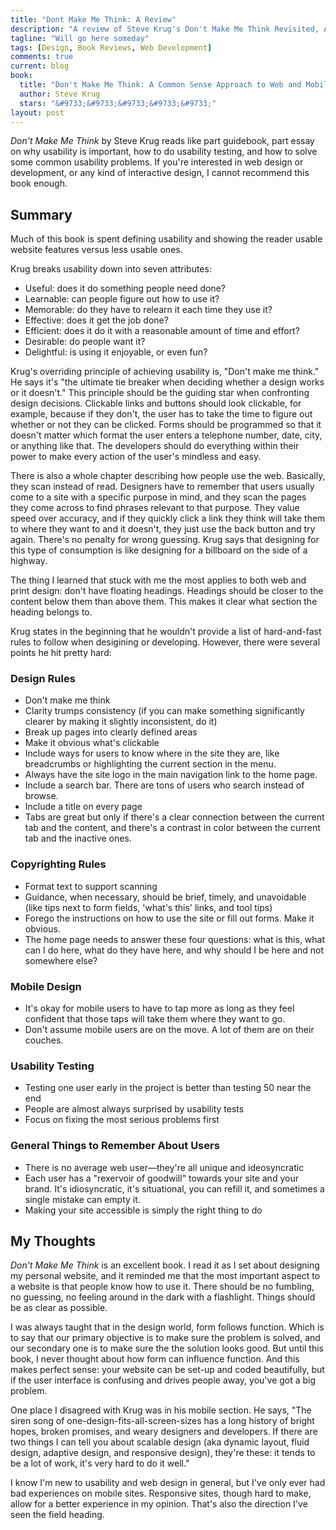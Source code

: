 ```yaml
---
title: "Dont Make Me Think: A Review"
description: "A review of Steve Krug's Don't Make Me Think Revisited, A Common Sense Approach to Web and Mobile Usability by design student, Chloe Atchue-Mamlet"
tagline: "Will go here someday"
tags: [Design, Book Reviews, Web Development]
comments: true
current: blog
book: 
  title: "Don't Make Me Think: A Common Sense Approach to Web and Mobile Usability"
  author: Steve Krug
  stars: "&#9733;&#9733;&#9733;&#9733;&#9733;"
layout: post
---
```


*Don't Make Me Think* by Steve Krug reads like part guidebook, part essay on why usability is important, how to do usability testing, and how to solve some common usability problems. If you're interested in web design or development, or any kind of interactive design, I cannot recommend this book enough.

## Summary

Much of this book is spent defining usability and showing the reader usable website features versus less usable ones.

Krug breaks usability down into seven attributes:

* Useful: does it do something people need done?
* Learnable: can people figure out how to use it?
* Memorable: do they have to relearn it each time they use it?
* Effective: does it get the job done?
* Efficient: does it do it with a reasonable amount of time and effort?
* Desirable: do people want it?
* Delightful: is using it enjoyable, or even fun?

Krug's overriding principle of achieving usability is, "Don't make me think." He says it's "the ultimate tie breaker when deciding whether a design works or it doesn't." This principle should be the guiding star when confronting design decisions. Clickable links and buttons should look clickable, for example, because if they don't, the user has to take the time to figure out whether or not they can be clicked. Forms should be programmed so that it doesn't matter which format the user enters a telephone number, date, city, or anything like that. The developers should do everything within their power to make every action of the user's mindless and easy.

There is also a whole chapter describing how people use the web. Basically, they scan instead of read. Designers have to remember that users usually come to a site with a specific purpose in mind, and they scan the pages they come across to find phrases relevant to that purpose. They value speed over accuracy, and if they quickly click a link they think will take them to where they want to and it doesn't, they just use the back button and try again. There's no penalty for wrong guessing. Krug says that designing for this type of consumption is like designing for a billboard on the side of a highway. 

The thing I learned that stuck with me the most applies to both web and print design: don't have floating headings. Headings should be closer to the content below them than above them. This makes it clear what section the heading belongs to. 

Krug states in the beginning that he wouldn't provide a list of hard-and-fast rules to follow when desigining or developing. However, there were several points he hit pretty hard:

### Design Rules

* Don't make me think
* Clarity trumps consistency (if you can make something significantly clearer by making it slightly inconsistent, do it)
* Break up pages into clearly defined areas
* Make it obvious what's clickable
* Include ways for users to know where in the site they are, like breadcrumbs or highlighting the current section in the menu.
* Always have the site logo in the main navigation link to the home page.
* Include a search bar. There are tons of users who search instead of browse.
* Include a title on every page
* Tabs are great but only if there's a clear connection between the current tab and the content, and there's a contrast in color between the current tab and the inactive ones.

### Copyrighting Rules

* Format text to support scanning
* Guidance, when necessary, should be brief, timely, and unavoidable (like tips next to form fields, 'what's this' links, and tool tips)
* Forego the instructions on how to use the site or fill out forms. Make it obvious.
* The home page needs to answer these four questions: what is this, what can I do here, what do they have here, and why should I be here and not somewhere else?

### Mobile Design

* It's okay for mobile users to have to tap more as long as they feel confident that those taps will take them where they want to go.
* Don't assume mobile users are on the move. A lot of them are on their couches.

### Usability Testing

* Testing one user early in the project is better than testing 50 near the end
* People are almost always surprised by usability tests
* Focus on fixing the most serious problems first

### General Things to Remember About Users

* There is no average web user&mdash;they're all unique and ideosyncratic
* Each user has a "rexervoir of goodwill" towards your site and your brand. It's idiosyncratic, it's situational, you can refill it, and sometimes a single mistake can empty it. 
* Making your site accessible is simply the right thing to do

## My Thoughts

*Don't Make Me Think* is an excellent book. I read it as I set about designing my personal website, and it reminded me that the most important aspect to a website is that people know how to use it. There should be no fumbling, no guessing, no feeling around in the dark with a flashlight. Things should be as clear as possible. 

I was always taught that in the design world, form follows function. Which is to say that our primary objective is to make sure the problem is solved, and our secondary one is to make sure the the solution looks good. But until this book, I never thought about how form can influence function. And this makes perfect sense: your website can be set-up and coded beautifully, but if the user interface is confusing and drives people away, you've got a big problem.  

One place I disagreed with Krug was in his mobile section. He says, "The siren song of one-design-fits-all-screen-sizes has a long history of bright hopes, broken promises, and weary designers and developers. If there are two things I can tell you about scalable design (aka dynamic layout, fluid design, adaptive design, and responsive design), they're these: it tends to be a lot of work, it's very hard to do it well." 

I know I'm new to usability and web design in general, but I've only ever had bad experiences on mobile sites. Responsive sites, though hard to make, allow for a better experience in my opinion. That's also the direction I've seen the field heading. 
